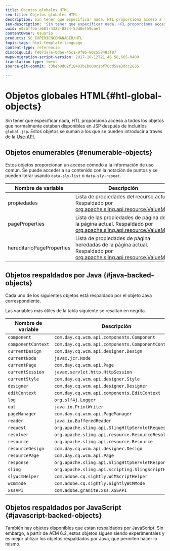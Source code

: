 ```yaml
---
title: Objetos globales HTML
seo-title: Objetos globales HTML
description: Sin tener que especificar nada, HTL proporciona acceso a todos los objetos que normalmente estaban disponibles en JSP después de incluir global.jsp.
seo-description: 'Sin tener que especificar nada, HTL proporciona acceso a todos los objetos que normalmente estaban disponibles en JSP después de incluir global.jsp. '
uuid: e03affbb-a683-4323-8224-53d8ef59caef
contentOwner: Usuario
products: SG_EXPERIENCEMANAGER/HTL
topic-tags: html-template-language
content-type: referencia
discoiquuid: fe071a7e-0dae-45c1-9f86-80c558483f87
mwpw-migration-script-version: 2017-10-12T21 46 58,665-0400
translation-type: tm+mt
source-git-commit: c3beb0d02f18483b1b000c1bf70cd59a3dcc2035

---
```



# Objetos globales HTML{#htl-global-objects}

Sin tener que especificar nada, HTL proporciona acceso a todos los objetos que normalmente estaban disponibles en JSP después de incluirlos `global.jsp`. Estos objetos se suman a los que se pueden introducir a través de la [Use-API](use-api.md).

## Objetos enumerables {#enumerable-objects}

Estos objetos proporcionan un acceso cómodo a la información de uso común. Se puede acceder a su contenido con la notación de puntos y se pueden iterar usando `data-sly-list` o `data-sly-repeat`.

| Nombre de variable | Descripción |
|--- |--- |
| propiedades | Lista de propiedades del recurso actual. Respaldado por [org.apache.sling.api.resource.ValueMap](https://helpx.adobe.com/experience-manager/6-3/sites/developing/using/reference-materials/javadoc/org/apache/sling/api/resource/ValueMap.html) |
| pageProperties | Lista de las propiedades de página de la página actual. Respaldado por [org.apache.sling.api.resource.ValueMap](https://helpx.adobe.com/experience-manager/6-3/sites/developing/using/reference-materials/javadoc/org/apache/sling/api/resource/ValueMap.hmtl) |
| hereditarioPageProperties | Lista de propiedades de página heredadas de la página actual. Respaldado por [org.apache.sling.api.resource.ValueMap](https://helpx.adobe.com/experience-manager/6-3/sites/developing/using/reference-materials/javadoc/org/apache/sling/api/resource/ValueMap.html) |


## Objetos respaldados por Java {#java-backed-objects}

Cada uno de los siguientes objetos está respaldado por el objeto Java correspondiente.

Las variables más útiles de la tabla siguiente se resaltan en negrita.

| Nombre de variable | Descripción |  |
|---|---|---|
| `component` | `com.day.cq.wcm.api.components.Component` |  |
| `componentContext` | `com.day.cq.wcm.api.components.ComponentContext` |  |
| `currentDesign` | `com.day.cq.wcm.api.designer.Design` |  |
| `currentNode` | `javax.jcr.Node` |  |
| `currentPage` | `com.day.cq.wcm.api.Page` |  |
| `currentSession` | `javax.servlet.http.HttpSession` |  |
| `currentStyle` | `com.day.cq.wcm.api.designer.Style` |  |
| `designer` | `com.day.cq.wcm.api.designer.Designer` |  |
| `editContext` | `com.day.cq.wcm.api.components.EditContext` |  |
| `log` | `org.slf4j.Logger` |  |
| `out` | `java.io.PrintWriter` |  |
| `pageManager` | `com.day.cq.wcm.api.PageManager` |  |
| `reader` | `java.io.BufferedReader` |  |
| `request` | `org.apache.sling.api.SlingHttpServletRequest` |  |
| `resolver` | `org.apache.sling.api.resource.ResourceResolver` |  |
| `resource` | `org.apache.sling.api.resource.Resource` |  |
| `resourceDesign` | `com.day.cq.wcm.api.designer.Design` |  |
| `resourcePage` | `com.day.cq.wcm.api.Page` |  |
| `response` | `org.apache.sling.api.SlingHttpServletResponse` |  |
| `sling` | `org.apache.sling.api.scripting.SlingScriptHelper` |  |
| `slyWcmHelper` | `com.adobe.cq.sightly.WCMScriptHelper` |  |
| `wcmmode` | `com.adobe.cq.sightly.SightlyWCMMode` |  |
| `xssAPI` | `com.adobe.granite.xss.XSSAPI` |  |

## Objetos respaldados por JavaScript {#javascript-backed-objects}

También hay objetos disponibles que están respaldados por JavaScript. Sin embargo, a partir de AEM 6.2, estos objetos siguen siendo experimentales y es mejor utilizar los objetos respaldados por Java, que permiten hacer lo mismo.

<!-- 

Comment Type: draft

<p> </p> 
<p>JS-specific context variables: These supply access to asynchronous implementions of all the Java objects listed below). To write HTL code that is protable to granite.js, you must use the variables provided by aem and sly, not the native Java variables.</p> 
<ul> 
 <li>wcm
  <ul> 
   <li>currentPage</li> 
   <li>nativePage: [com.day.cq.wcm.apiPage]</li> 
   <li>properties: {<i>enumerable</i>}</li> 
  </ul> </li> 
 <li>granite
  <ul> 
   <li>request
    <ul> 
     <li>parameters: {<i>enumerable</i>}</li> 
     <li>nativeRequest: [org.apache.sling.scripting.core.impl.helper.OnDemandReaderRequest]</li> 
     <li>pathInfo
      <ul> 
       <li>nativePathInfo: [SlingRequestPathInfo: path='/content/geometrixx/en/jcr:content/par/text', selectorString='null', extension='html', suffix='null']</li> 
      </ul> </li> 
    </ul> </li> 
   <li>resource
    <ul> 
     <li>nativeResource: [Paragraph, path=/content/geometrixx/en/jcr:content/par/text, type=wcm/foundation/components/text, cssClass=default, column=0/0, diffInfo=[null], resource=[JcrNodeResource, type=wcm/foundation/components/text, superType=null, path=/content/geometrixx/en/jcr:content/par/text]]</li> 
     <li>path: "/content/geometrixx/en/jcr:content/par/text"</li> 
     <li>properties: {sling:resourceType,jcr:created,jcr:lastModified,jcr:createdBy, textIsRich,jcr:lastModifiedBy,jcr:primaryType}</li> 
    </ul> </li> 
   <li>properties: {sling:resourceType,jcr:created,jcr:lastModified,jcr:createdBy, textIsRich,jcr:lastModifiedBy,jcr:primaryType}</li> 
  </ul> </li> 
</ul> 
<p>JS specific non-HTL related variables. Present due to JS-implementaion. Generally not used in templating:</p> 
<ul> 
 <li>console: JS Object</li> 
 <li>exports: JS Object</li> 
 <li>module: JS Object</li> 
 <li>setImmediate: JS Function</li> 
 <li>setTimeout: JS Function</li> 
 <li>use: JS Function</li> 
</ul>
-->
